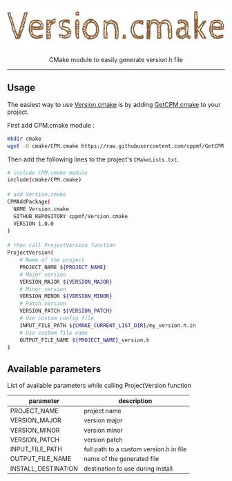 
<p align="center">
  <img src="https://github.com/cppmf/artwork/raw/master/banner/Version.cmake/Version.png" height="100" />
</p>

<p align="center">
  CMake module to easily generate version.h file
</p>

---

## Usage
The easiest way to use [Version.cmake](https://github.com/cppmf/Version.cmake) is by adding [GetCPM.cmake](https://github.com/cppmf/GetCPM.cmake) to your project.

First add CPM.cmake module :

```bash
mkdir cmake
wget -O cmake/CPM.cmake https://raw.githubusercontent.com/cppmf/GetCPM.cmake/master/GetCPM.cmake
```

Then add the following lines to the project's `CMakeLists.txt`.


```bash
# include CPM.cmake module
include(cmake/CPM.cmake)

# add Version.cmake
CPMAddPackage(
  NAME Version.cmake
  GITHUB_REPOSITORY cppmf/Version.cmake
  VERSION 1.0.0
)

# then call ProjectVersion function
ProjectVersion(
    # Name of the project
    PROJECT_NAME ${PROJECT_NAME}
    # Major version
    VERSION_MAJOR ${VERSION_MAJOR}
    # Minor version
    VERSION_MINOR ${VERSION_MINOR}
    # Patch version
    VERSION_PATCH ${VERSION_PATCH}
    # Use custom config file
    INPUT_FILE_PATH ${CMAKE_CURRENT_LIST_DIR}/my_version.h.in
    # Use custom file name
    OUTPUT_FILE_NAME ${PROJECT_NAME}_version.h
)
```

## Available parameters

List of available parameters while calling ProjectVersion function

parameter | description
---------|------------
PROJECT_NAME | project name
VERSION_MAJOR | version major
VERSION_MINOR | version minor
VERSION_PATCH | version patch
INPUT_FILE_PATH | full path to a custom version.h.in file
OUTPUT_FILE_NAME | name of the generated file
INSTALL_DESTINATION | destination to use during install
